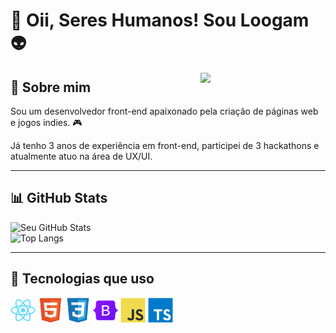 # 🚀 Oii, Seres Humanos! Sou Loogam 👽️  

<img align="right" src="https://i.pinimg.com/originals/5d/6f/2c/5d6f2ce38846c98cd7ebf46374a5ab52.gif" width="200"/>



## 🚀 Sobre mim  
Sou um desenvolvedor front-end apaixonado pela criação de páginas web e jogos indies. 🎮  

Já tenho 3 anos de experiência em front-end, participei de 3 hackathons e atualmente atuo na área de UX/UI.  

---

## 📊 GitHub Stats  
![Seu GitHub Stats](https://github-readme-stats.vercel.app/api?username=Looogamdev&show_icons=true&theme=radical)  
![Top Langs](https://github-readme-stats.vercel.app/api/top-langs/?username=Looogamdev&layout=compact&theme=radical)  

---

## 🚀 Tecnologias que uso  
<p align="left">
  <img src="https://raw.githubusercontent.com/devicons/devicon/master/icons/react/react-original.svg" width="40" height="40"/>
  <img src="https://raw.githubusercontent.com/devicons/devicon/master/icons/html5/html5-original.svg" width="40" height="40"/>
  <img src="https://raw.githubusercontent.com/devicons/devicon/master/icons/css3/css3-original.svg" width="40" height="40"/>
  <img src="https://raw.githubusercontent.com/devicons/devicon/master/icons/bootstrap/bootstrap-original.svg" width="40" height="40"/>
  <img src="https://raw.githubusercontent.com/devicons/devicon/master/icons/javascript/javascript-original.svg" width="40" height="40"/>
  <img src="https://raw.githubusercontent.com/devicons/devicon/master/icons/typescript/typescript-original.svg" width="40" height="40"/>
</p>
